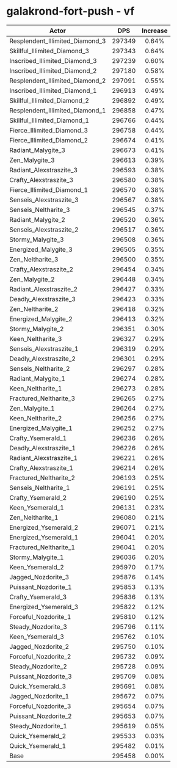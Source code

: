 # galakrond-fort-push - vf
| Actor | DPS | Increase |
|---|:---:|:---:|
|Resplendent_Illimited_Diamond_3|297349|0.64%|
|Skillful_Illimited_Diamond_3|297343|0.64%|
|Inscribed_Illimited_Diamond_3|297239|0.60%|
|Inscribed_Illimited_Diamond_2|297180|0.58%|
|Resplendent_Illimited_Diamond_2|297091|0.55%|
|Inscribed_Illimited_Diamond_1|296913|0.49%|
|Skillful_Illimited_Diamond_2|296892|0.49%|
|Resplendent_Illimited_Diamond_1|296858|0.47%|
|Skillful_Illimited_Diamond_1|296766|0.44%|
|Fierce_Illimited_Diamond_3|296758|0.44%|
|Fierce_Illimited_Diamond_2|296674|0.41%|
|Radiant_Malygite_3|296673|0.41%|
|Zen_Malygite_3|296613|0.39%|
|Radiant_Alexstraszite_3|296593|0.38%|
|Crafty_Alexstraszite_3|296580|0.38%|
|Fierce_Illimited_Diamond_1|296570|0.38%|
|Senseis_Alexstraszite_3|296567|0.38%|
|Senseis_Neltharite_3|296545|0.37%|
|Radiant_Malygite_2|296520|0.36%|
|Senseis_Alexstraszite_2|296517|0.36%|
|Stormy_Malygite_3|296508|0.36%|
|Energized_Malygite_3|296505|0.35%|
|Zen_Neltharite_3|296500|0.35%|
|Crafty_Alexstraszite_2|296454|0.34%|
|Zen_Malygite_2|296448|0.34%|
|Radiant_Alexstraszite_2|296427|0.33%|
|Deadly_Alexstraszite_3|296423|0.33%|
|Zen_Neltharite_2|296418|0.32%|
|Energized_Malygite_2|296413|0.32%|
|Stormy_Malygite_2|296351|0.30%|
|Keen_Neltharite_3|296327|0.29%|
|Senseis_Alexstraszite_1|296319|0.29%|
|Deadly_Alexstraszite_2|296301|0.29%|
|Senseis_Neltharite_2|296297|0.28%|
|Radiant_Malygite_1|296274|0.28%|
|Keen_Neltharite_1|296273|0.28%|
|Fractured_Neltharite_3|296265|0.27%|
|Zen_Malygite_1|296264|0.27%|
|Keen_Neltharite_2|296256|0.27%|
|Energized_Malygite_1|296252|0.27%|
|Crafty_Ysemerald_1|296236|0.26%|
|Deadly_Alexstraszite_1|296226|0.26%|
|Radiant_Alexstraszite_1|296221|0.26%|
|Crafty_Alexstraszite_1|296214|0.26%|
|Fractured_Neltharite_2|296193|0.25%|
|Senseis_Neltharite_1|296191|0.25%|
|Crafty_Ysemerald_2|296190|0.25%|
|Keen_Ysemerald_1|296131|0.23%|
|Zen_Neltharite_1|296080|0.21%|
|Energized_Ysemerald_2|296071|0.21%|
|Energized_Ysemerald_1|296041|0.20%|
|Fractured_Neltharite_1|296041|0.20%|
|Stormy_Malygite_1|296036|0.20%|
|Keen_Ysemerald_2|295970|0.17%|
|Jagged_Nozdorite_3|295876|0.14%|
|Puissant_Nozdorite_1|295853|0.13%|
|Crafty_Ysemerald_3|295836|0.13%|
|Energized_Ysemerald_3|295822|0.12%|
|Forceful_Nozdorite_1|295810|0.12%|
|Steady_Nozdorite_3|295796|0.11%|
|Keen_Ysemerald_3|295762|0.10%|
|Jagged_Nozdorite_2|295750|0.10%|
|Forceful_Nozdorite_2|295732|0.09%|
|Steady_Nozdorite_2|295728|0.09%|
|Puissant_Nozdorite_3|295709|0.08%|
|Quick_Ysemerald_3|295691|0.08%|
|Jagged_Nozdorite_1|295672|0.07%|
|Forceful_Nozdorite_3|295654|0.07%|
|Puissant_Nozdorite_2|295653|0.07%|
|Steady_Nozdorite_1|295619|0.05%|
|Quick_Ysemerald_2|295533|0.03%|
|Quick_Ysemerald_1|295482|0.01%|
|Base|295458|0.00%|
